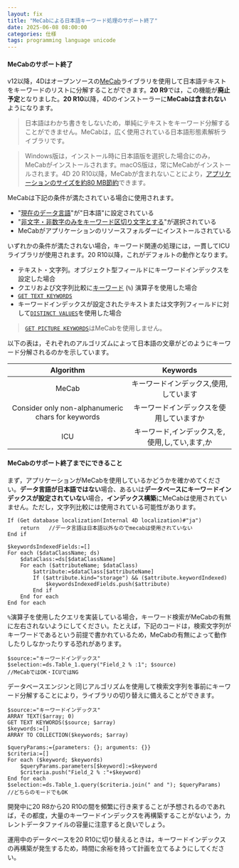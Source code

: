 ```yaml
---
layout: fix
title: "MeCabによる日本語キーワード処理のサポート終了"
date: 2025-06-08 08:00:00
categories: 仕様
tags: programming language unicode
---
```


#### MeCabのサポート終了

v12以降，4Dはオープンソースの[MeCab](https://developer.4d.com/docs/settings/database#support-of-mecab-japanese-version)ライブラリを使用して日本語テキストをキーワードのリストに分解することができます。**20 R9**では，この機能が**廃止予定**となりました。**20 R10**以降，4Dのインストーラーに**MeCabは含まれない**ようになります。

> 日本語はわかち書きをしないため，単純にテキストをキーワード分解することができません。MeCabは，広く使用されている日本語形態素解析ライブラリです。

> Windows版は，インストール時に日本語版を選択した場合にのみ，MeCabがインストールされます。macOS版は，常にMeCabがインストールされます。4D 20 R10以降，MeCabが含まれないことにより，[アプリケーションのサイズを約80 MB節約](https://blog.4d.com/ja/reduce-your-4d-apps-size-with-these-new-features/)できます。

MeCabは下記の条件が満たされている場合に使用されます。

* "[現在のデータ言語](https://developer.4d.com/docs/ja/settings/database)"が"日本語"に設定されている  
* "[非文字・非数字のみをキーワード区切り文字とする](https://developer.4d.com/docs/ja/settings/database)"が選択されている 
* MeCabがアプリケーションのリソースフォルダーにインストールされている

いずれかの条件が満たされない場合，キーワード関連の処理には，一貫してICUライブラリが使用されます。20 R10以降，これがデフォルトの動作となります。

* テキスト・文字列。オブジェクト型フィールドにキーワードインデックスを設定した場合
* クエリおよび文字列比較に[キーワード](https://developer.4d.com/docs/ja/Concepts/string#keywords) (`%`) 演算子を使用した場合
* [`GET TEXT KEYWORDS`](https://developer.4d.com/docs/ja/commands/get-text-keywords)
* キーワードインデックスが設定されたテキストまたは文字列フィールドに対して[`DISTINCT VALUES`](https://developer.4d.com/docs/ja/commands/distinct-values)を使用した場合

> [`GET PICTURE KEYWORDS`](https://developer.4d.com/docs/ja/commands/get-picture-keywords)はMeCabを使用しません。

以下の表は，それぞれのアルゴリズムによって日本語の文章がどのようにキーワード分解されるのかを示しています。

|Algorithm|Keywords|
|:-:|:-:|
|MeCab|キーワードインデックス,使用,しています|
|Consider only non-alphanumeric chars for keywords|キーワードインデックスを使用していますか|
|ICU|キーワード,インデックス,を,使用,し,てい,ます,か|

#### MeCabのサポート終了までにできること

まず，アプリケーションがMeCabを使用しているかどうかを確かめてください。**データ言語が日本語ではない**場合、あるいは**データベースにキーワードインデックスが設定されていない**場合，**インデックス構築**にMeCabは使用されていません。ただし，文字列比較には使用されている可能性があります。

```4d
If (Get database localization(Internal 4D localization)#"ja")
	return   //データ言語は日本語以外なのでmecabは使用されていない
End if 

$keywordsIndexedFields:=[]
For each ($dataClassName; ds)
	$dataClass:=ds[$dataClassName]
	For each ($attributeName; $dataClass)
		$attribute:=$dataClass[$attributeName]
		If ($attribute.kind="storage") && ($attribute.keywordIndexed)
			$keywordsIndexedFields.push($attribute)
		End if 
	End for each 
End for each 
```

`%`演算子を使用したクエリを実装している場合，キーワード検索がMeCabの有無に左右されないようにしてください。たとえば，下記のコードは，検索文字列がキーワードであるという前提で書かれているため，MeCabの有無によって動作したりしなかったりする恐れがあります。

```4d
$source:="キーワードインデックス"
$selection:=ds.Table_1.query("Field_2 % :1"; $source)
//MeCabではOK・ICUではNG
```

データベースエンジンと同じアルゴリズムを使用して検索文字列を事前にキーワード分解することにより，ライブラリの切り替えに備えることができます。

```4d
$source:="キーワードインデックス"
ARRAY TEXT($array; 0)
GET TEXT KEYWORDS($source; $array)
$keywords:=[]
ARRAY TO COLLECTION($keywords; $array)

$queryParams:={parameters: {}; arguments: {}}
$criteria:=[]
For each ($keyword; $keywords)
	$queryParams.parameters[$keyword]:=$keyword
	$criteria.push("Field_2 % :"+$keyword)
End for each 
$selection:=ds.Table_1.query($criteria.join(" and "); $queryParams)
//どちらのモードでもOK
```

開発中に20 R8から20 R10の間を頻繁に行き来することが予想されるのであれば，その都度，大量のキーワードインデックスを再構築することがないよう，カレントデータファイルの容量に注意すると良いでしょう。

運用中のデータベースを20 R10に切り替えるときは，キーワードインデックスの再構築が発生するため，時間に余裕を持って計画を立てるようにしてください。